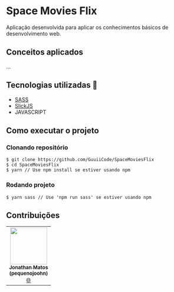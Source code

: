 # Space Movies Flix

Aplicação desenvolvida para aplicar os conhecimentos básicos de desenvolvimento web.

## Conceitos aplicados

...

## Tecnologias utilizadas 📝

- [SASS](https://sass-lang.com/)
- [SlickJS](https://kenwheeler.github.io/slick/)
- JAVASCRIPT

## Como executar o projeto

### Clonando repositório

```shell
$ git clone https://github.com/GuuiiCode/SpaceMoviesFlix
$ cd SpaceMoviesFlix
$ yarn // Use npm install se estiver usando npm
```

### Rodando projeto

```
$ yarn sass // Use 'npm run sass' se estiver usando npm
```

## Contribuições

<table>
    <tr>
        <td align="center">
            <a href="https://kentcdodds.com">
                <img src="https://github.com/pequenojoohn.png" width="100px;" alt="" /><br /><sub><b>Jonathan Matos</br>(pequenojoohn)</b></sub></a><br />
                <a href="https://jonathan-matos.netlify.app/" title="github">🌐</a>
        </td>
    </tr>
</table>
